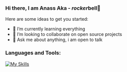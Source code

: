 ### Hi there, I am Anass Aka - *rocker*bell👋

Here are some ideas to get you started:

- 🌱 I’m currently learning everything
- 👯 I’m looking to collaborate on open source projects
- 💬 Ask me about anything, i am open to talk 

### Languages and Tools:


[![My Skills](https://skillicons.dev/icons?i=html,css,sass,ts,bootstrap,wasm,git,github,githubactions,js,react,electron,vite,vscode,nodejs,yarn,python,php)](https://skillicons.dev)


